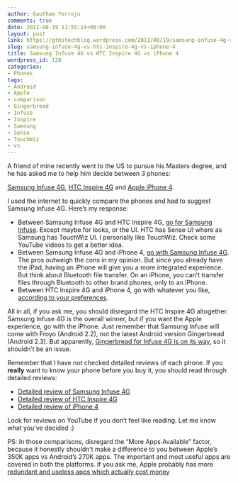 ```yaml
---
author: Gautham Yerroju
comments: true
date: 2011-08-19 11:55:14+00:00
layout: post
link: https://gtmstechblog.wordpress.com/2011/08/19/samsung-infuse-4g-vs-htc-inspire-4g-vs-iphone-4/
slug: samsung-infuse-4g-vs-htc-inspire-4g-vs-iphone-4
title: Samsung Infuse 4G vs HTC Inspire 4G vs iPhone 4
wordpress_id: 128
categories:
- Phones
tags:
- Android
- Apple
- comparison
- Gingerbread
- Infuse
- Inspire
- Samsung
- Sense
- TouchWiz
- vs
---
```


A friend of mine recently went to the US to pursue his Masters degree, and he has asked me to help him decide between 3 phones:

[Samsung Infuse 4G](http://www.samsung.com/us/mobile/cell-phones/SGH-I997ZKAATT), [HTC Inspire 4G](http://www.htc.com/us/products/inspire-att) and [Apple iPhone 4](http://www.apple.com/iphone/design/).

I used the internet to quickly compare the phones and had to suggest Samsung Infuse 4G. Here’s my response:

- Between Samsung Infuse 4G and HTC Inspire 4G, [go for Samsung Infuse](http://www.compare-cellphones.org/Samsung-Infuse-4G-vs-HTC-Inspire-4G). Except maybe for looks, or the UI. HTC has Sense UI where as Samsung has TouchWiz UI. I personally like TouchWiz. Check some YouTube videos to get a better idea.
- Between Samsung Infuse 4G and iPhone 4, [go with Samsung Infuse 4G](http://www.compare-cellphones.org/Samsung-Infuse-4G-vs-Apple-iPhone-4). The pros outweigh the cons in my opinion. But since you already have the iPad, having an iPhone will give you a more integrated experience. But think about Bluetooth file transfer. On an iPhone, you can’t transfer files through Bluetooth to other brand phones, only to an iPhone.
- Between HTC Inspire 4G and iPhone 4, go with whatever you like, [according to your preferences](http://www.compare-cellphones.org/HTC-Inspire-4G-vs-Apple-iPhone-4).

All in all, if you ask me, you should disregard the HTC Inspire 4G altogether. Samsung Infuse 4G is the overall winner, but if you want the Apple experience, go with the iPhone. Just remember that Samsung Infuse will come with Froyo (Android 2.2), not the latest Android version Gingerbread (Android 2.3). But apparently, [Gingerbread for Infuse 4G is on its way](http://phandroid.com/2011/08/12/att-samsung-infuse-4g-will-receive-gingerbread-update-this-month), so it shouldn’t be an issue.

Remember that I have not checked detailed reviews of each phone. If you __really__ want to know your phone before you buy it, you should read through detailed reviews:
- [Detailed review of Samsung Infuse 4G](http://www.phonearena.com/reviews/Samsung-Infuse-4G-Review_id2733)
- [Detailed review of HTC Inspire 4G](http://www.phonearena.com/reviews/HTC-Inspire-4G-Review_id2661)
- [Detailed review of iPhone 4](http://www.phonearena.com/reviews/Apple-iPhone-4-Review_id2463)

Look for reviews on YouTube if you don’t feel like reading. Let me know what you’ve decided :)

PS: In those comparisons, disregard the “More Apps Available” factor, because it honestly shouldn’t make a difference to you between Apple’s 350K apps vs Android’s 270K apps. The important and most useful apps are covered in both the platforms. If you ask me, Apple probably has more [redundant and useless apps which actually cost money](http://www.heartlessdoll.com/2009/02/10_absolutely_useless_iphone_apps_that_made_someon.php)

